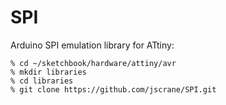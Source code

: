SPI
===

Arduino SPI emulation library for ATtiny:

    % cd ~/sketchbook/hardware/attiny/avr
    % mkdir libraries
    % cd libraries
    % git clone https://github.com/jscrane/SPI.git
